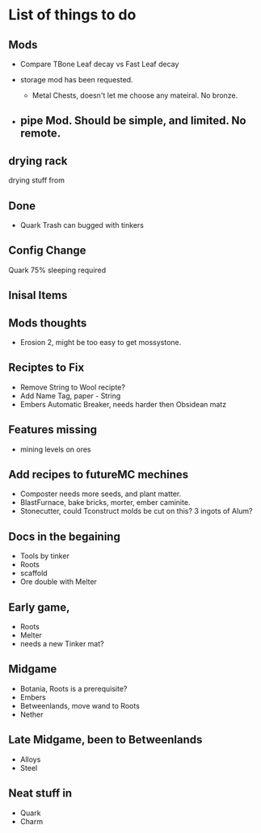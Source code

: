 # List of things to do

## Mods

- Compare TBone Leaf decay vs Fast Leaf decay
- storage mod has been requested.

  - Metal Chests, doesn't let me choose any mateiral. No bronze.

- ## pipe Mod. Should be simple, and limited. No remote.

## drying rack

drying stuff from

## Done

- Quark Trash can bugged with tinkers

## Config Change

Quark 75% sleeping required

## Inisal Items

## Mods thoughts

- Erosion 2, might be too easy to get mossystone.

## Reciptes to Fix

- Remove String to Wool recipte?
- Add Name Tag, paper - String
- Embers Automatic Breaker, needs harder then Obsidean matz

## Features missing

- mining levels on ores

## Add recipes to futureMC mechines

- Composter needs more seeds, and plant matter.
- BlastFurnace, bake bricks, morter, ember caminite.
- Stonecutter, could Tconstruct molds be cut on this? 3 ingots of Alum?

## Docs in the begaining

- Tools by tinker
- Roots
- scaffold
- Ore double with Melter

## Early game,

- Roots
- Melter
- needs a new Tinker mat?

## Midgame

- Botania, Roots is a prerequisite?
- Embers
- Betweenlands, move wand to Roots
- Nether

## Late Midgame, been to Betweenlands

- Alloys
- Steel

## Neat stuff in

- Quark
- Charm
